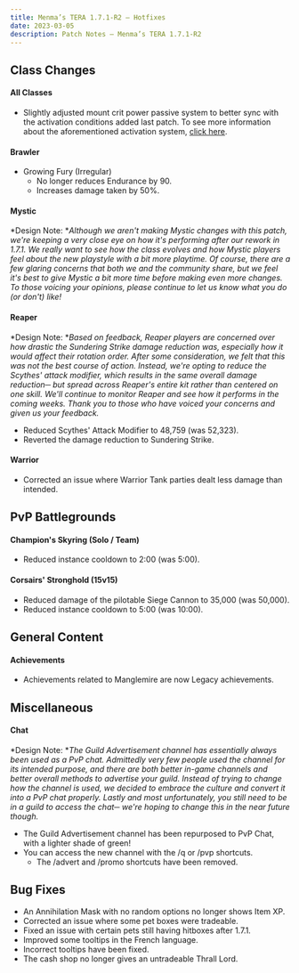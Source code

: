 ```yaml
---
title: Menma’s TERA 1.7.1-R2 – Hotfixes
date: 2023-03-05
description: Patch Notes – Menma’s TERA 1.7.1-R2
---
```


Class Changes
-------------

#### All Classes

-   Slightly adjusted mount crit power passive system to better sync with the activation conditions added last patch. To see more information about the aforementioned activation system, [click here](https://menmastera.com/patch-notes-menmas-tera-1-7-1-pve-adjustments/#Class_Changes).

#### Brawler

-   Growing Fury (Irregular)
    -   No longer reduces Endurance by 90.
    -   Increases damage taken by 50%.

#### Mystic

*Design Note: **Although we aren't making Mystic changes with this patch, we're keeping a very close eye on how it's performing after our rework in 1.7.1. We really want to see how the class evolves and how Mystic players feel about the new playstyle with a bit more playtime. Of course, there are a few glaring concerns that both we and the community share, but we feel it's best to give Mystic a bit more time before making even more changes. To those voicing your opinions, please continue to let us know what you do (or don't) like!*

#### Reaper

*Design Note: **Based on feedback, Reaper players are concerned over how drastic the Sundering Strike damage reduction was, especially how it would affect their rotation order. After some consideration, we felt that this was not the best course of action. Instead, we're opting to reduce the Scythes' attack modifier, which results in the same overall damage reduction─ but spread across Reaper's entire kit rather than centered on one skill. We'll continue to monitor Reaper and see how it performs in the coming weeks. Thank you to those who have voiced your concerns and given us your feedback.*

-   Reduced Scythes' Attack Modifier to 48,759 (was 52,323).
-   Reverted the damage reduction to Sundering Strike.

#### Warrior

-   Corrected an issue where Warrior Tank parties dealt less damage than intended.

PvP Battlegrounds
-----------------

#### Champion's Skyring (Solo / Team)

-   Reduced instance cooldown to 2:00 (was 5:00).

#### Corsairs' Stronghold (15v15)

-   Reduced damage of the pilotable Siege Cannon to 35,000 (was 50,000).
-   Reduced instance cooldown to 5:00 (was 10:00).

General Content
---------------

#### Achievements

-   Achievements related to Manglemire are now Legacy achievements.

Miscellaneous
-------------

#### Chat

*Design Note: **The Guild Advertisement channel has essentially always been used as a PvP chat. Admittedly very few people used the channel for its intended purpose, and there are both better in-game channels and better overall methods to advertise your guild. Instead of trying to change how the channel is used, we decided to embrace the culture and convert it into a PvP chat properly. Lastly and most unfortunately, you still need to be in a guild to access the chat─ we're hoping to change this in the near future though.*

-   The Guild Advertisement channel has been repurposed to PvP Chat, with a lighter shade of green!
-   You can access the new channel with the /q or /pvp shortcuts.
    -   The /advert and /promo shortcuts have been removed.

Bug Fixes
---------

-   An Annihilation Mask with no random options no longer shows Item XP.
-   Corrected an issue where some pet boxes were tradeable.
-   Fixed an issue with certain pets still having hitboxes after 1.7.1.
-   Improved some tooltips in the French language.
-   Incorrect tooltips have been fixed.
-   The cash shop no longer gives an untradeable Thrall Lord.
